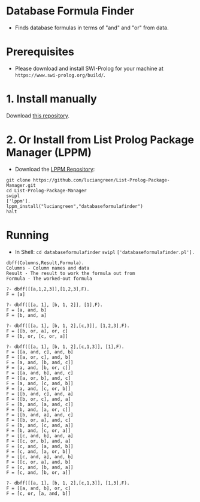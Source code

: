 # Database Formula Finder

* Finds database formulas in terms of "and" and "or" from data.

# Prerequisites

* Please download and install SWI-Prolog for your machine at `https://www.swi-prolog.org/build/`.

# 1. Install manually

Download <a href="http://github.com/luciangreen/databaseformulafinder/">this repository</a>.

# 2. Or Install from List Prolog Package Manager (LPPM)

* Download the <a href="https://github.com/luciangreen/List-Prolog-Package-Manager">LPPM Repository</a>:

```
git clone https://github.com/luciangreen/List-Prolog-Package-Manager.git
cd List-Prolog-Package-Manager
swipl
['lppm'].
lppm_install("luciangreen","databaseformulafinder")
halt
```

# Running

* In Shell:
`cd databaseformulafinder`
`swipl`
`['databaseformulafinder.pl'].`

```
dbff(Columns,Result,Formula).
Columns - Column names and data
Result - The result to work the formula out from
Formula - The worked-out formula

?- dbff([[a,1,2,3]],[1,2,3],F).
F = [a] 

?- dbff([[a, 1], [b, 1, 2]], [1],F).
F = [a, and, b] 
F = [b, and, a] 

?- dbff([[a, 1], [b, 1, 2],[c,3]], [1,2,3],F).
F = [[b, or, a], or, c] 
F = [b, or, [c, or, a]] 

?- dbff([[a, 1], [b, 1, 2],[c,1,3]], [1],F).
F = [[a, and, c], and, b] 
F = [[a, or, c], and, b] 
F = [a, and, [b, and, c]] 
F = [a, and, [b, or, c]] 
F = [[a, and, b], and, c] 
F = [[a, or, b], and, c] 
F = [a, and, [c, and, b]] 
F = [a, and, [c, or, b]] 
F = [[b, and, c], and, a] 
F = [[b, or, c], and, a] 
F = [b, and, [a, and, c]] 
F = [b, and, [a, or, c]] 
F = [[b, and, a], and, c] 
F = [[b, or, a], and, c] 
F = [b, and, [c, and, a]] 
F = [b, and, [c, or, a]] 
F = [[c, and, b], and, a] 
F = [[c, or, b], and, a] 
F = [c, and, [a, and, b]] 
F = [c, and, [a, or, b]] 
F = [[c, and, a], and, b] 
F = [[c, or, a], and, b] 
F = [c, and, [b, and, a]] 
F = [c, and, [b, or, a]] 

?- dbff([[a, 1], [b, 1, 2],[c,1,3]], [1,3],F).
F = [[a, and, b], or, c] 
F = [c, or, [a, and, b]] 
```
